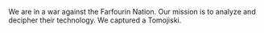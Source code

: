 We are in a war against the Farfourin Nation. Our mission is to analyze and decipher their technology. We captured a Tomojiski.
